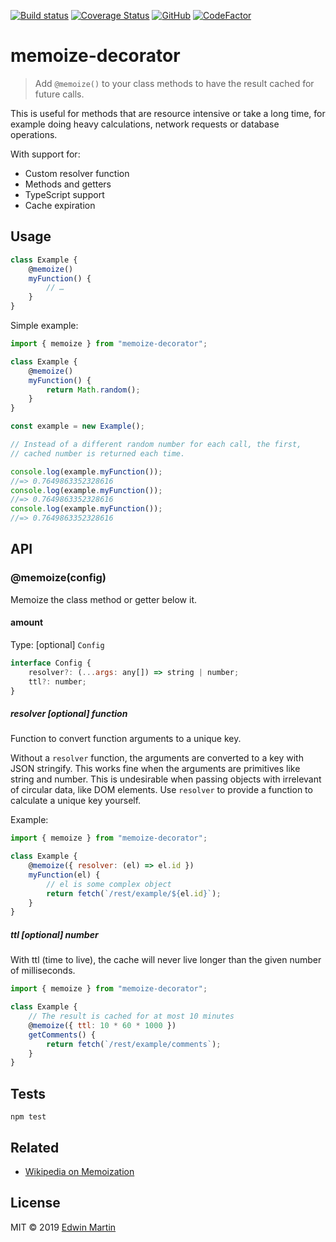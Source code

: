 [![Build status](https://api.travis-ci.org/edwinm/memoize-decorator.svg?branch=master)](https://travis-ci.org/edwinm/memoize-decorator) [![Coverage Status](https://coveralls.io/repos/github/edwinm/memoize-decorator/badge.svg?branch=master)](https://coveralls.io/github/edwinm/memoize-decorator?branch=master) [![GitHub](https://img.shields.io/github/license/edwinm/memoize-decorator.svg)](https://github.com/edwinm/memoize-decorator/blob/master/LICENSE) [![CodeFactor](https://www.codefactor.io/repository/github/edwinm/memoize-decorator/badge)](https://www.codefactor.io/repository/github/edwinm/memoize-decorator)
# memoize-decorator

> Add `@memoize()`  to your class methods to have the result cached
for future calls.

This is useful for methods that are resource intensive or take a long time,
for example doing heavy calculations, network requests or database operations.

With support for:
- Custom resolver function
- Methods and getters
- TypeScript support
- Cache expiration

## Usage

```js
class Example {
	@memoize()
	myFunction() {
		// …
	}
}
```

Simple example:

```js
import { memoize } from "memoize-decorator";

class Example {
	@memoize()
	myFunction() {
		return Math.random();
	}
}

const example = new Example();

// Instead of a different random number for each call, the first,
// cached number is returned each time.

console.log(example.myFunction());
//=> 0.7649863352328616
console.log(example.myFunction());
//=> 0.7649863352328616
console.log(example.myFunction());
//=> 0.7649863352328616
```

## API

### @memoize(config)

Memoize the class method or getter below it.

#### amount

Type: \[optional\] `Config`

```js
interface Config {
	resolver?: (...args: any[]) => string | number;
	ttl?: number;
}
```

##### resolver \[optional\] function

Function to convert function arguments to a unique key.

Without a `resolver` function, the arguments are converted to a key with JSON stringify.
This works fine when the arguments are primitives like string and number.
This is undesirable when passing objects with irrelevant of circular data, like DOM elements.
Use `resolver` to provide a function to calculate a unique key yourself.

Example:

```js
import { memoize } from "memoize-decorator";

class Example {
	@memoize({ resolver: (el) => el.id })
	myFunction(el) {
		// el is some complex object
		return fetch(`/rest/example/${el.id}`);
	}
}
```

##### ttl \[optional\] number

With ttl (time to live), the cache will never live longer than
the given number of milliseconds.

```js
import { memoize } from "memoize-decorator";

class Example {
	// The result is cached for at most 10 minutes
	@memoize({ ttl: 10 * 60 * 1000 })
	getComments() {
		return fetch(`/rest/example/comments`);
	}
}
```

## Tests

```shell
npm test
```

## Related

- [Wikipedia on Memoization](https://en.wikipedia.org/wiki/Memoization)

## License

MIT © 2019 [Edwin Martin](https://bitstorm.org/)
